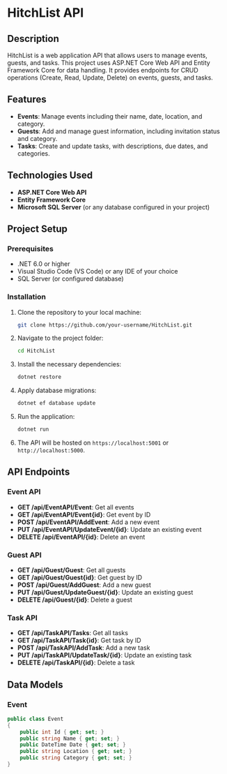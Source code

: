 # HitchList API

## Description

HitchList is a web application API that allows users to manage events, guests, and tasks. This project uses ASP.NET Core Web API and Entity Framework Core for data handling. It provides endpoints for CRUD operations (Create, Read, Update, Delete) on events, guests, and tasks.

## Features

- **Events**: Manage events including their name, date, location, and category.
- **Guests**: Add and manage guest information, including invitation status and category.
- **Tasks**: Create and update tasks, with descriptions, due dates, and categories.

## Technologies Used

- **ASP.NET Core Web API**
- **Entity Framework Core**
- **Microsoft SQL Server** (or any database configured in your project)

## Project Setup

### Prerequisites

- .NET 6.0 or higher
- Visual Studio Code (VS Code) or any IDE of your choice
- SQL Server (or configured database)

### Installation

1. Clone the repository to your local machine:

    ```bash
    git clone https://github.com/your-username/HitchList.git
    ```

2. Navigate to the project folder:

    ```bash
    cd HitchList
    ```

3. Install the necessary dependencies:

    ```bash
    dotnet restore
    ```

4. Apply database migrations:

    ```bash
    dotnet ef database update
    ```

5. Run the application:

    ```bash
    dotnet run
    ```

6. The API will be hosted on `https://localhost:5001` or `http://localhost:5000`.

## API Endpoints

### Event API

- **GET /api/EventAPI/Event**: Get all events
- **GET /api/EventAPI/Event{id}**: Get event by ID
- **POST /api/EventAPI/AddEvent**: Add a new event
- **PUT /api/EventAPI/UpdateEvent/{id}**: Update an existing event
- **DELETE /api/EventAPI/{id}**: Delete an event

### Guest API

- **GET /api/Guest/Guest**: Get all guests
- **GET /api/Guest/Guest{id}**: Get guest by ID
- **POST /api/Guest/AddGuest**: Add a new guest
- **PUT /api/Guest/UpdateGuest/{id}**: Update an existing guest
- **DELETE /api/Guest/{id}**: Delete a guest

### Task API

- **GET /api/TaskAPI/Tasks**: Get all tasks
- **GET /api/TaskAPI/Task{id}**: Get task by ID
- **POST /api/TaskAPI/AddTask**: Add a new task
- **PUT /api/TaskAPI/UpdateTask/{id}**: Update an existing task
- **DELETE /api/TaskAPI/{id}**: Delete a task

## Data Models

### Event

```csharp
public class Event
{
    public int Id { get; set; }
    public string Name { get; set; }
    public DateTime Date { get; set; }
    public string Location { get; set; }
    public string Category { get; set; }
}
